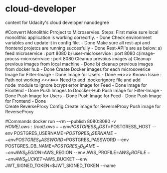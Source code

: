 # cloud-developer
content for Udacity's cloud developer nanodegree

#Converrt Monolithic Prroject to Microservies.
Steps:
First make sure local monolithic application is working correcrtly. - Done
    Check environment variables and update it in config file.   - Done
    Make sure all rest-api and frontend projetcs are running succesfully - Done
    Rest-API's are as below:
    a) feed microservice : port 8080
    b) user-microservice : port 8080 
    c)image-procss-microserrvice :  port 8080
Cleanup prevoius images
    a) Cleanup previous images from local machine - Done
    b) cleanup previous images from docker hub - Done
Create Docker images for each microsoverice
    Image for Filter-Image - Done
    Image for Users - Done
    ==>>>> Known Issue : Path not working <<<<===
    Need to add .dockerignore file and add node_module to ignore bcrypt error
    Image for Feed - Done
    Image for Frontend - Done
Push Images to Doccker-Hub
    Push Image for Filter-Image - Done
    Push Image for Users - Done
    Push Image for Feed - Done
    Push Image for Frontend - Done    
Create ReverseProxy Config
        Create image for ReverseProxy
        Push image for ReverseProxy
    
    
    
    
    
    
    
    
    
    
    
    
#Commands
docker run --rm --publish 8080:8080 -v $HOME/.aws:/root/.aws --env POSTGRESS_HOST=$POSTGRESS_HOST --env POSTGRES_USERNAME=$POSTGRES_USERNAME --env POSTGRES_PASSWORD=$POSTGRES_PASSWORD --env POSTGRES_DB_NAME=$POSTGRES_DB_NAME --env AWS_REGION=$AWS_REGION --env AWS_PROFILE=$AWS_PROFILE --env AWS_BUCKET=$AWS_BUCKET --env JWT_SIGNED_TOKEN=$JWT_SIGNED_TOKEN --name <Container-Name> <Image-Name>
    



    
